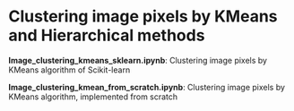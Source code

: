 # Clustering image pixels by KMeans and Hierarchical methods

**Image_clustering_kmeans_sklearn.ipynb**: Clustering image pixels by KMeans algorithm of Scikit-learn

**Image_clustering_kmean_from_scratch.ipynb**: Clustering image pixels by KMeans algorithm, implemented from scratch




